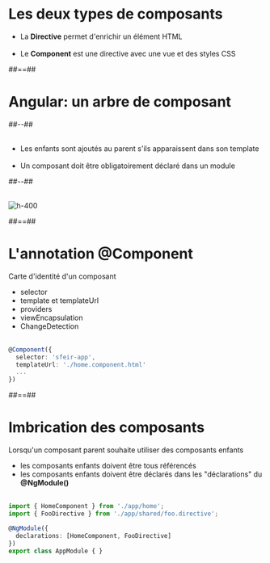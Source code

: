 <!-- .slide" -->
# Les deux types de composants

- La <b>Directive</b> permet d'enrichir un élément HTML<br><br>
- Le <b>Component</b> est une directive avec une vue et des styles CSS

##==##
<!-- .slide: class="two-column-layout" -->
# Angular: un arbre de composant

##--##
<br><br>
- Les enfants sont ajoutés au parent s'ils apparaissent dans son template<br><br>
- Un composant doit être obligatoirement déclaré dans un module

##--##
<br><br>

![h-400](assets/images/school/components/component_tree.png)

##==##
<!-- .slide: class="with-code inconsolata" -->
# L'annotation @Component
Carte d'identité d'un composant<br>

- selector
- template et templateUrl
- providers
- viewEncapsulation
- ChangeDetection <br><br>

```typescript
@Component({
  selector: 'sfeir-app',
  templateUrl: './home.component.html'
  ...
})
```
<!-- .element: class="big-code" -->

##==##

<!-- .slide: class="with-code inconsolata" -->
# Imbrication des composants
Lorsqu'un composant parent souhaite utiliser des composants enfants<br>

- les composants enfants doivent être tous référencés
- les composants enfants doivent être déclarés dans les "déclarations" du <b>@NgModule()</b><br><br>

```typescript
import { HomeComponent } from './app/home';
import { FooDirective } from './app/shared/foo.directive';

@NgModule({
  declarations: [HomeComponent, FooDirective]  
})
export class AppModule { }
```
<!-- .element: class="big-code" -->
